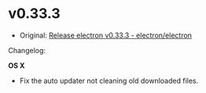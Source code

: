 # v0.33.3

* Original: [Release electron v0.33.3 - electron/electron](https://github.com/electron/electron/releases/tag/v0.33.3)

Changelog:

**OS X**

* Fix the auto updater not cleaning old downloaded files.
